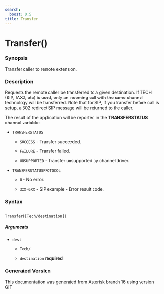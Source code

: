 ```yaml
---
search:
  boost: 0.5
title: Transfer
---
```


# Transfer()

### Synopsis

Transfer caller to remote extension.

### Description

Requests the remote caller be transferred to a given destination. If TECH (SIP, IAX2, etc) is used, only an incoming call with the same channel technology will be transferred. Note that for SIP, if you transfer before call is setup, a 302 redirect SIP message will be returned to the caller.<br>

The result of the application will be reported in the **TRANSFERSTATUS** channel variable:<br>


* `TRANSFERSTATUS`

    * `SUCCESS` - Transfer succeeded.

    * `FAILURE` - Transfer failed.

    * `UNSUPPORTED` - Transfer unsupported by channel driver.

* `TRANSFERSTATUSPROTOCOL`

    * `0` - No error.

    * `3XX-6XX` - SIP example - Error result code.

### Syntax


```

Transfer([Tech/destination])
```
##### Arguments


* `dest`

    * `Tech/`

    * `destination` **required**


### Generated Version

This documentation was generated from Asterisk branch 16 using version GIT 